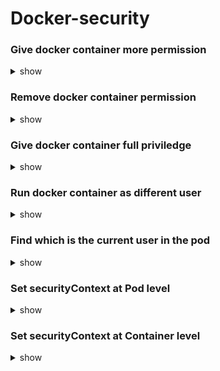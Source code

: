 # Docker-security

### Give docker container more permission
<details><summary>show</summary>
Capabilities are located at : /usr/include/linux/capabilities.h

```bash
docker run --cap-add MAC_ADMIN ubunty
```
</details>

### Remove docker container permission
<details><summary>show</summary>

```bash
docker run --cap-drop MAC_ADMIN ubunty
```
</details>

### Give docker container full priviledge
<details><summary>show</summary>

```bash
docker run --priviledged ubunty
```
</details>

### Run docker container as different user
<details><summary>show</summary>
You can add it in dockerFile as `USER 1000`
```bash
docker run --user=1000 ubuntu sleep 3600
```
</details>

### Find which is the current user in the pod
<details><summary>show</summary>
```bash
kubectl exec ubuntu-sleeper whoami
```
</details>

### Set securityContext at Pod level
<details><summary>show</summary>

```bash
apiVersion: v1
kind: Pod
metadata:
  name: app-pod
  labels:
    type: webserver
spec:
  securityContext:
    runAsUser: 1000
  containers:
    - name: ubuntu-container
      image: ubuntu
      command: ["sleep","3600"]
```
</details>


### Set securityContext at Container level
<details><summary>show</summary>
Capabilities are supported at only Container level NOT Pod Level
```bash
apiVersion: v1
kind: Pod
metadata:
  name: app-pod
  labels:
    type: webserver
spec:
  containers:
    - name: ubuntu-container
      image: ubuntu
      command: ["sleep","3600"]
      securityContext:
        runAsUser: 1000
        capabilities:   //Capabilities are supported at only Container level NOT Pod Level
          add: ["MAC_ADMIN"]
```
</details>

